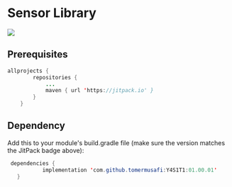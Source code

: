 # Sensor Library
[![](https://jitpack.io/v/tomermusafi/Y4S1T1.svg)](https://jitpack.io/#tomermusafi/Y4S1T1)

## Prerequisites
```java
allprojects {
		repositories {
			...
			maven { url 'https://jitpack.io' }
		}
	}
```

## Dependency
Add this to your module's build.gradle file (make sure the version matches the JitPack badge above):
 ```java
  dependencies {
	        implementation 'com.github.tomermusafi:Y4S1T1:01.00.01'
	}
```
